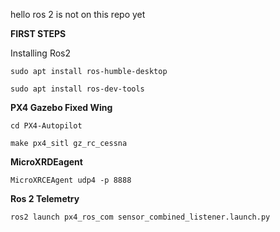 hello ros 2 is not on this repo yet

**FIRST STEPS**

Installing Ros2

``
sudo apt install ros-humble-desktop
``

``
sudo apt install ros-dev-tools
``

**PX4 Gazebo Fixed Wing**

``
cd PX4-Autopilot
``

``
make px4_sitl gz_rc_cessna
``


**MicroXRDEagent**

``
MicroXRCEAgent udp4 -p 8888
``


**Ros 2 Telemetry**

``
ros2 launch px4_ros_com sensor_combined_listener.launch.py
``
